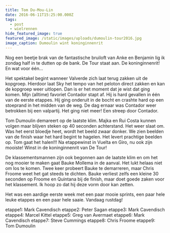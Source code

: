 ```yaml
---
title: Tom Du-Mou-Lin
date: 2016-06-11T15:25:00.000Z
tags:
  - post
  - wielrennen
hide_featured_image: true
featured_image: /static/images/uploads/dumoulin-tour2016.jpg
image_caption: Dumoulin wint koninginnenrit
---
```

Nog een beetje brak van de fantastische bruiloft van Anke en Benjamin lig ik zondag half in te dutten op de bank. De Tour staat aan. De koninginnenrit! En wat voor één…

Het spektakel begint wanneer Valverde zich laat terug zakken uit de kopgroep. Hierdoor laat Sky het tempo van het peloton direct zakken en kan de kopgroep weer uitlopen. Dan is er het moment dat je wist dat ging komen. Mijn (alltime) favoriet Contador stapt af. Hij is hard gevallen in één van de eerste etappes. Hij ging onderuit in de bocht en crashte hard op een stoeprand in het midden van de weg. De dag ernaar was Contador weer betrokken bij een valpartij. Het ging niet meer! Een streep door Contador.

<!-- excerpt -->

Tom Dumoulin demareert op de laatste klim. Majka en Rui Costa kunnen volgen maar blijven steken op 40 seconden achterstand. Het weer slaat om. Was het eerst bloedje heet, wordt het beeld zwaar donker. We zien beelden van de finish waar het hard begint te hagelen. Het levert prachtige beelden op. Tom gaat het halen!!! Na etappewinst in Vuelta en Giro, nu ook zijn mooiste! Winst in de koninginnenrit van De Tour!

De klassementsmannen zijn ook begonnen aan de laatste klim en om het nog mooier te maken gaat Bauke Mollema in de aanval. Het lukt helaas niet om los te komen. Twee keer probeert Bauke te demarreren, maar Chris Froome weet het gat steeds te dichten. Bauke verliest zelfs een kleine 30 seconden op Froome en Quintana bij de finish, maar doet goede zaken voor het klassement. Ik hoop zo dat hij deze vorm door kan zetten.

Het was een aardige eerste week met een paar mooie sprints, een paar hele leuke etappes en een paar hele saaie. Vandaag rustdag!

etappe1: Mark Cavendisch
etappe2: Peter Sagan
etappe3: Mark Cavendisch
etappe4: Marcel Kittel
etappe5: Greg van Avermaet
etappe6: Mark Cavendisch
etappe7: Steve Cummings
etappe8: Chris Froome
etappe9: Tom Dumoulin
